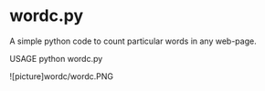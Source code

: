 # wordc.py
A simple python code to count particular words in any web-page.

USAGE
python wordc.py
<Enter URL>
<Enter Word to count>

![picture]wordc/wordc.PNG
